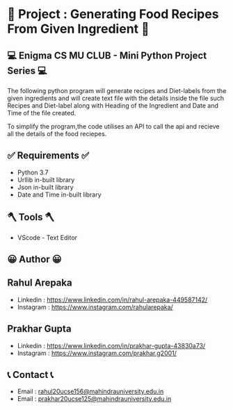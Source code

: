 #  🧁 Project : Generating Food Recipes From Given Ingredient 🧁

## 💻 Enigma CS MU CLUB - Mini Python Project Series 💻

The following python program will generate recipes and Diet-labels from the given ingredients and will create text file with the details inside the file such Recipes and Diet-label along with Heading of the Ingredient and Date and Time of the file created.

To simplify the program,the code utilises an API to call the api and recieve all the details of the food reciepes.

## ✅ Requirements ✅
- Python 3.7
- Urllib in-built library
- Json in-built library
- Date and Time in-built library

## 🪓 Tools 🪓
- VScode - Text Editor

## 😀 Author 😀

## Rahul Arepaka
- Linkedin : https://www.linkedin.com/in/rahul-arepaka-449587142/
- Instagram : https://www.instagram.com/rahularepaka/

## Prakhar Gupta
- Linkedin : https://www.linkedin.com/in/prakhar-gupta-43830a73/
- Instagram : https://www.instagram.com/prakhar.g2001/

## 📞 Contact 📞
- Email : rahul20ucse156@mahindrauniversity.edu.in
- Email : prakhar20ucse125@mahindrauniversity.edu.in

